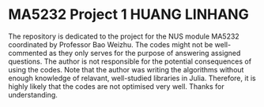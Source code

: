# MA5232 Project 1 HUANG LINHANG
The repository is dedicated to the project for the NUS module MA5232 coordinated by Professor Bao Weizhu. The codes might not be well-commented as they only serves for the purpose of answering assigned questions. The author is not responsible for the potential consequences of using the codes. Note that the author was writing the algorithms without enough knowledge of relavant, well-studied libraries in Julia. Therefore, it is highly likely that the codes are not optimised very well. Thanks for understanding.
